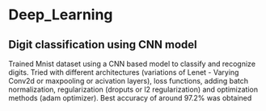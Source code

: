 # Deep_Learning

## Digit classification using CNN model
Trained Mnist dataset using a CNN based model to classify and recognize digits. Tried with different architectures (variations of Lenet - Varying Conv2d or maxpooling or acivation layers), loss functions, adding batch normalization, regularization (droputs or l2 regularization) and optimization methods (adam optimizer). Best accuracy of around 97.2% was obtained
